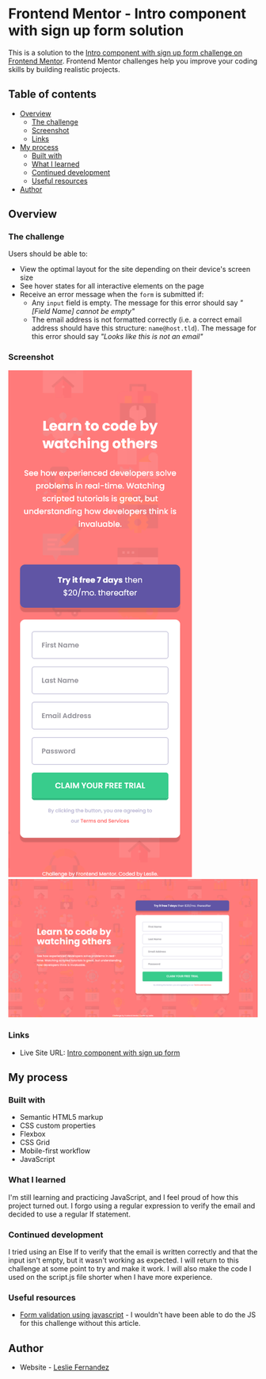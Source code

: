 # Frontend Mentor - Intro component with sign up form solution

This is a solution to the [Intro component with sign up form challenge on Frontend Mentor](https://www.frontendmentor.io/challenges/intro-component-with-signup-form-5cf91bd49edda32581d28fd1). Frontend Mentor challenges help you improve your coding skills by building realistic projects. 

## Table of contents

- [Overview](#overview)
  - [The challenge](#the-challenge)
  - [Screenshot](#screenshot)
  - [Links](#links)
- [My process](#my-process)
  - [Built with](#built-with)
  - [What I learned](#what-i-learned)
  - [Continued development](#continued-development)
  - [Useful resources](#useful-resources)
- [Author](#author)

## Overview

### The challenge

Users should be able to:

- View the optimal layout for the site depending on their device's screen size
- See hover states for all interactive elements on the page
- Receive an error message when the `form` is submitted if:
  - Any `input` field is empty. The message for this error should say *"[Field Name] cannot be empty"*
  - The email address is not formatted correctly (i.e. a correct email address should have this structure: `name@host.tld`). The message for this error should say *"Looks like this is not an email"*

### Screenshot

![](./assets/design/mobile-solution.png)
![](./assets/design/desktop-solution.png)

### Links

- Live Site URL: [Intro component with sign up form](https://leslief10.github.io/intro-component-sign-up-form/)

## My process

### Built with

- Semantic HTML5 markup
- CSS custom properties
- Flexbox
- CSS Grid
- Mobile-first workflow
- JavaScript

### What I learned

I'm still learning and practicing JavaScript, and I feel proud of how this project turned out. I forgo using a regular expression to verify the email and decided to use a regular If statement. 

### Continued development

I tried using an Else If to verify that the email is written correctly and that the input isn't empty, but it wasn't working as expected. I will return to this challenge at some point to try and make it work. I will also make the code I used on the script.js file shorter when I have more experience.

### Useful resources

- [Form validation using javascript](https://dev.to/javascriptacademy/form-validation-using-javascript-34je) - I wouldn't have been able to do the JS for this challenge without this article.

## Author

- Website - [Leslie Fernandez](https://github.com/leslief10)
